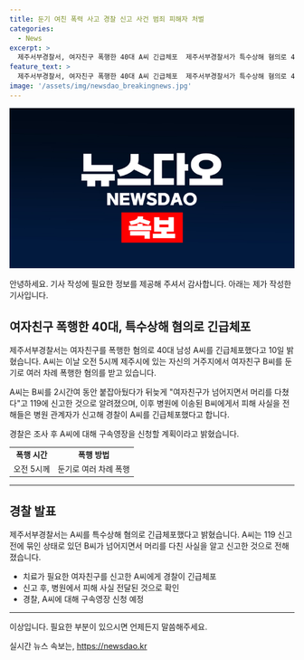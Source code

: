 ```yaml
---
title: 둔기 여친 폭력 사고 경찰 신고 사건 범죄 피해자 처벌
categories:
  - News
excerpt: >
  제주서부경찰서, 여자친구 폭행한 40대 A씨 긴급체포  제주서부경찰서가 특수상해 혐의로 40대 A씨를 긴급체포했다. A씨는 여자친구를 둔기로 폭행한 혐의를 받으며, 사고 후 여자친구를 2시간여 동안 구급대원에게 신고한 것으로 전해졌다. 경찰은 조사 후 A씨에 대해 구속영장을 신청할 계획이다.
feature_text: >
  제주서부경찰서, 여자친구 폭행한 40대 A씨 긴급체포  제주서부경찰서가 특수상해 혐의로 40대 A씨를 긴급체포했다. A씨는 여자친구를 둔기로 폭행한 혐의를 받으며, 사고 후 여자친구를 2시간여 동안 구급대원에게 신고한 것으로 전해졌다. 경찰은 조사 후 A씨에 대해 구속영장을 신청할 계획이다.
image: '/assets/img/newsdao_breakingnews.jpg'
---
```


<p><img src="/assets/img/newsdao_breakingnews.jpg" alt="bookingtag 속보" /></p>

<p>안녕하세요. 기사 작성에 필요한 정보를 제공해 주셔서 감사합니다. 아래는 제가 작성한 기사입니다.</p>

<h2 data-ke-size="size26">여자친구 폭행한 40대, 특수상해 혐의로 긴급체포</h2>

<p data-ke-size="size16">제주서부경찰서는 여자친구를 폭행한 혐의로 40대 남성 A씨를 긴급체포했다고 10일 밝혔습니다. A씨는 이날 오전 5시께 제주시에 있는 자신의 거주지에서 여자친구 B씨를 둔기로 여러 차례 폭행한 혐의를 받고 있습니다.</p>

<p data-ke-size="size16">A씨는 B씨를 2시간여 동안 붙잡아뒀다가 뒤늦게 "여자친구가 넘어지면서 머리를 다쳤다"고 119에 신고한 것으로 알려졌으며, 이후 병원에 이송된 B씨에게서 피해 사실을 전해들은 병원 관계자가 신고해 경찰이 A씨를 긴급체포했다고 합니다. </p>

<p data-ke-size="size16">경찰은 조사 후 A씨에 대해 구속영장을 신청할 계획이라고 밝혔습니다.</p>

<table>
  <tr>
    <td style="text-align: center; height: 17px;"><b>폭행 시간</b></td>
    <td style="text-align: center; height: 17px;"><b>폭행 방법</b></td>
  </tr>
  <tr>
    <td style="text-align: center; height: 17px;">오전 5시께</td>
    <td style="text-align: center; height: 17px;">둔기로 여러 차례 폭행</td>
  </tr>
</table>

<hr>

<h2 data-ke-size="size26">경찰 발표</h2>

<p data-ke-size="size16">제주서부경찰서는 A씨를 특수상해 혐의로 긴급체포했다고 밝혔습니다. A씨는 119 신고 전에 묶인 상태로 있던 B씨가 넘어지면서 머리를 다친 사실을 알고 신고한 것으로 전해졌습니다.</p>

<ul>
  <li>치료가 필요한 여자친구를 신고한 A씨에게 경찰이 긴급체포</li>
  <li>신고 후, 병원에서 피해 사실 전달된 것으로 확인</li>
  <li>경찰, A씨에 대해 구속영장 신청 예정</li>
</ul>

<hr>

<p data-ke-size="size16">이상입니다. 필요한 부분이 있으시면 언제든지 말씀해주세요.</p>
실시간 뉴스 속보는, <a href="https://newsdao.kr" rel="dofollow">https://newsdao.kr</a>


